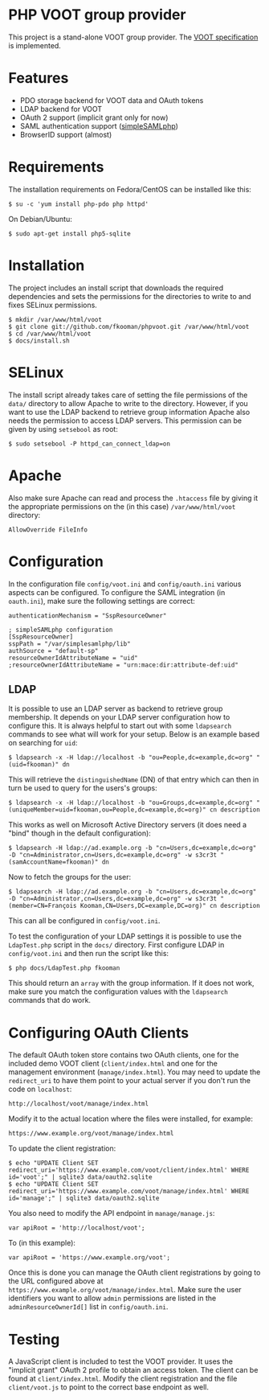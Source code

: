 # PHP VOOT group provider

This project is a stand-alone VOOT group provider. The 
[VOOT specification](http://www.openvoot.org/) is implemented.

# Features
* PDO storage backend for VOOT data and OAuth tokens
* LDAP backend for VOOT
* OAuth 2 support (implicit grant only for now)
* SAML authentication support ([simpleSAMLphp](http://www.simplesamlphp.org)) 
* BrowserID support (almost)


# Requirements
The installation requirements on Fedora/CentOS can be installed like this:

    $ su -c 'yum install php-pdo php httpd'

On Debian/Ubuntu:

    $ sudo apt-get install php5-sqlite

# Installation
The project includes an install script that downloads the required dependencies
and sets the permissions for the directories to write to and fixes SELinux 
permissions.

    $ mkdir /var/www/html/voot
    $ git clone git://github.com/fkooman/phpvoot.git /var/www/html/voot
    $ cd /var/www/html/voot
    $ docs/install.sh

# SELinux
The install script already takes care of setting the file permissions of the
`data/` directory to allow Apache to write to the directory. However, if you
want to use the LDAP backend to retrieve group information Apache also needs
the permission to access LDAP servers. This permission can be given by using
`setsebool` as root:

    $ sudo setsebool -P httpd_can_connect_ldap=on

# Apache
Also make sure Apache can read and process the `.htaccess` file by giving it
the appropriate permissions on the (in this case) `/var/www/html/voot` 
directory:

    AllowOverride FileInfo

# Configuration
In the configuration file `config/voot.ini` and `config/oauth.ini` various 
aspects can be configured. To configure the SAML integration (in `oauth.ini`), 
make sure the following settings are correct:

    authenticationMechanism = "SspResourceOwner"

    ; simpleSAMLphp configuration
    [SspResourceOwner]
    sspPath = "/var/simplesamlphp/lib"
    authSource = "default-sp"
    resourceOwnerIdAttributeName = "uid"
    ;resourceOwnerIdAttributeName = "urn:mace:dir:attribute-def:uid"

## LDAP 
It is possible to use an LDAP server as backend to retrieve group membership.
It depends on your LDAP server configuration how to configure this. It is 
always helpful to start out with some `ldapsearch` commands to see what will 
work for your setup. Below is an example based on searching for `uid`:

    $ ldapsearch -x -H ldap://localhost -b "ou=People,dc=example,dc=org" "(uid=fkooman)" dn

This will retrieve the `distinguishedName` (DN) of that entry which can then in
turn be used to query for the users's groups:

    $ ldapsearch -x -H ldap://localhost -b "ou=Groups,dc=example,dc=org" "(uniqueMember=uid=fkooman,ou=People,dc=example,dc=org)" cn description

This works as well on Microsoft Active Directory servers (it does need a "bind" 
though in the default configuration):

    $ ldapsearch -H ldap://ad.example.org -b "cn=Users,dc=example,dc=org" -D "cn=Administrator,cn=Users,dc=example,dc=org" -w s3cr3t "(samAccountName=fkooman)" dn

Now to fetch the groups for the user:

    $ ldapsearch -H ldap://ad.example.org -b "cn=Users,dc=example,dc=org" -D "cn=Administrator,cn=Users,dc=example,dc=org" -w s3cr3t "(member=CN=François Kooman,CN=Users,DC=example,DC=org)" cn description

This can all be configured in `config/voot.ini`.

To test the configuration of your LDAP settings it is possible to use the 
`LdapTest.php` script in the `docs/` directory. First configure LDAP in 
`config/voot.ini` and then run the script like this:

    $ php docs/LdapTest.php fkooman

This should return an `array` with the group information. If it does not work,
make sure you match the configuration values with the `ldapsearch` commands 
that do work.

# Configuring OAuth Clients

The default OAuth token store contains two OAuth clients, one for the included
demo VOOT client (`client/index.html` and one for the management environment 
(`manage/index.html`). You may need to update the `redirect_uri` to have them
point to your actual server if you don't run the code on `localhost`:

    http://localhost/voot/manage/index.html

Modify it to the actual location where the files were installed, for example:

    https://www.example.org/voot/manage/index.html

To update the client registration:

    $ echo "UPDATE Client SET redirect_uri='https://www.example.com/voot/client/index.html' WHERE id='voot';" | sqlite3 data/oauth2.sqlite
    $ echo "UPDATE Client SET redirect_uri='https://www.example.com/voot/manage/index.html' WHERE id='manage';" | sqlite3 data/oauth2.sqlite

You also need to modify the API endpoint in `manage/manage.js`:

    var apiRoot = 'http://localhost/voot';

To (in this example):

    var apiRoot = 'https://www.example.org/voot';

Once this is done you can manage the OAuth client registrations by going to the
URL configured above at `https://www.example.org/voot/manage/index.html`. Make
sure the user identifiers you want to allow `admin` permissions are listed in 
the `adminResourceOwnerId[]` list in `config/oauth.ini`.

# Testing

A JavaScript client is included to test the VOOT provider. It uses the 
"implicit grant" OAuth 2 profile to obtain an access token. The client can 
be found at `client/index.html`. Modify the client registration and the file 
`client/voot.js` to point to the correct base endpoint as well.
